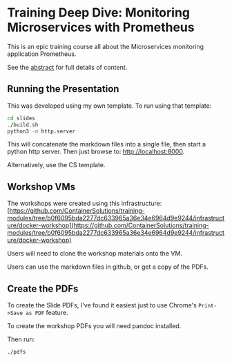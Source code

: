 # Training Deep Dive: Monitoring Microservices with Prometheus

This is an epic training course all about the Microservices monitoring application Prometheus.

See the [abstract](./abstract.md) for full details of content.

## Running the Presentation

This was developed using my own template. To run using that template:

```bash
cd slides
./build.sh
python3 -m http.server
```

This will concatenate the markdown files into a single file, then start a python http server. Then
just browse to: [http://localhost:8000](http://localhost:8000).

Alternatively, use the CS template.

## Workshop VMs

The workshops were created using this infrastructure:
[https://github.com/ContainerSolutions/training-modules/tree/b0f6095bda2277dc633965a36e34e6964d9e9244/infrastructure/docker-workshop](https://github.com/ContainerSolutions/training-modules/tree/b0f6095bda2277dc633965a36e34e6964d9e9244/infrastructure/docker-workshop)

Users will need to clone the workshop materials onto the VM.

Users can use the markdown files in github, or get a copy of the PDFs.

## Create the PDFs

To create the Slide PDFs, I've found it easiest just to use Chrome's `Print->Save as PDF` feature.

To create the workshop PDFs you will need pandoc installed.

Then run:

```bash
./pdfs
```

